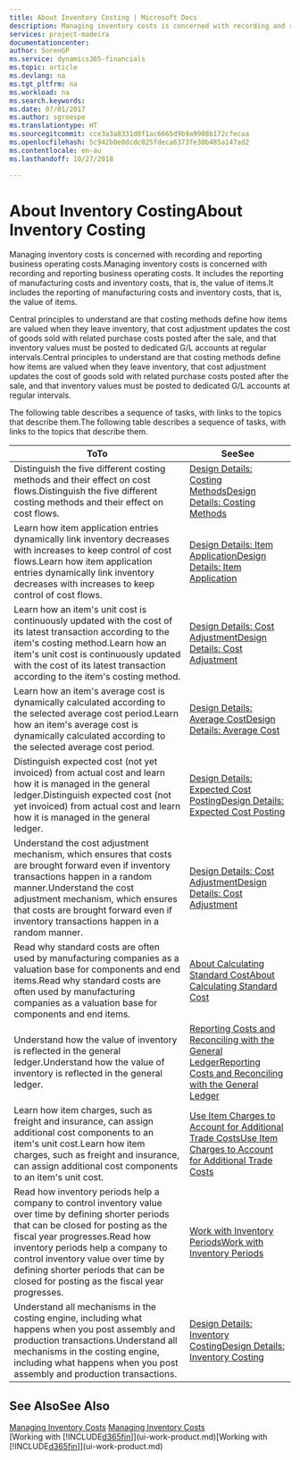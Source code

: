 ```yaml
---
title: About Inventory Costing | Microsoft Docs
description: Managing inventory costs is concerned with recording and reporting business operating costs. It includes the reporting of manufacturing costs and inventory costs, that is, the value of items.
services: project-madeira
documentationcenter: 
author: SorenGP
ms.service: dynamics365-financials
ms.topic: article
ms.devlang: na
ms.tgt_pltfrm: na
ms.workload: na
ms.search.keywords: 
ms.date: 07/01/2017
ms.author: sgroespe
ms.translationtype: HT
ms.sourcegitcommit: cce3a3a8331d8f1ac6665d9b9a9908b172cfecaa
ms.openlocfilehash: 5c942b0e0dcdc025fdeca6373fe30b485a147ad2
ms.contentlocale: en-au
ms.lasthandoff: 10/27/2018

---
```

# <a name="about-inventory-costing"></a><span data-ttu-id="9a818-104">About Inventory Costing</span><span class="sxs-lookup"><span data-stu-id="9a818-104">About Inventory Costing</span></span>
<span data-ttu-id="9a818-105">Managing inventory costs is concerned with recording and reporting business operating costs.</span><span class="sxs-lookup"><span data-stu-id="9a818-105">Managing inventory costs is concerned with recording and reporting business operating costs.</span></span> <span data-ttu-id="9a818-106">It includes the reporting of manufacturing costs and inventory costs, that is, the value of items.</span><span class="sxs-lookup"><span data-stu-id="9a818-106">It includes the reporting of manufacturing costs and inventory costs, that is, the value of items.</span></span>  

 <span data-ttu-id="9a818-107">Central principles to understand are that costing methods define how items are valued when they leave inventory, that cost adjustment updates the cost of goods sold with related purchase costs posted after the sale, and that inventory values must be posted to dedicated G/L accounts at regular intervals.</span><span class="sxs-lookup"><span data-stu-id="9a818-107">Central principles to understand are that costing methods define how items are valued when they leave inventory, that cost adjustment updates the cost of goods sold with related purchase costs posted after the sale, and that inventory values must be posted to dedicated G/L accounts at regular intervals.</span></span>  

 <span data-ttu-id="9a818-108">The following table describes a sequence of tasks, with links to the topics that describe them.</span><span class="sxs-lookup"><span data-stu-id="9a818-108">The following table describes a sequence of tasks, with links to the topics that describe them.</span></span>   

|<span data-ttu-id="9a818-109">**To**</span><span class="sxs-lookup"><span data-stu-id="9a818-109">**To**</span></span>|<span data-ttu-id="9a818-110">**See**</span><span class="sxs-lookup"><span data-stu-id="9a818-110">**See**</span></span>|  
|------------|-------------|  
|<span data-ttu-id="9a818-111">Distinguish the five different costing methods and their effect on cost flows.</span><span class="sxs-lookup"><span data-stu-id="9a818-111">Distinguish the five different costing methods and their effect on cost flows.</span></span>|[<span data-ttu-id="9a818-112">Design Details: Costing Methods</span><span class="sxs-lookup"><span data-stu-id="9a818-112">Design Details: Costing Methods</span></span>](design-details-costing-methods.md)|  
|<span data-ttu-id="9a818-113">Learn how item application entries dynamically link inventory decreases with increases to keep control of cost flows.</span><span class="sxs-lookup"><span data-stu-id="9a818-113">Learn how item application entries dynamically link inventory decreases with increases to keep control of cost flows.</span></span>|[<span data-ttu-id="9a818-114">Design Details: Item Application</span><span class="sxs-lookup"><span data-stu-id="9a818-114">Design Details: Item Application</span></span>](design-details-item-application.md)|  
|<span data-ttu-id="9a818-115">Learn how an item's unit cost is continuously updated with the cost of its latest transaction according to the item's costing method.</span><span class="sxs-lookup"><span data-stu-id="9a818-115">Learn how an item's unit cost is continuously updated with the cost of its latest transaction according to the item's costing method.</span></span>|[<span data-ttu-id="9a818-116">Design Details: Cost Adjustment</span><span class="sxs-lookup"><span data-stu-id="9a818-116">Design Details: Cost Adjustment</span></span>](design-details-cost-adjustment.md)|  
|<span data-ttu-id="9a818-117">Learn how an item's average cost is dynamically calculated according to the selected average cost period.</span><span class="sxs-lookup"><span data-stu-id="9a818-117">Learn how an item's average cost is dynamically calculated according to the selected average cost period.</span></span>|[<span data-ttu-id="9a818-118">Design Details: Average Cost</span><span class="sxs-lookup"><span data-stu-id="9a818-118">Design Details: Average Cost</span></span>](design-details-average-cost.md)|  
|<span data-ttu-id="9a818-119">Distinguish expected cost (not yet invoiced) from actual cost and learn how it is managed in the general ledger.</span><span class="sxs-lookup"><span data-stu-id="9a818-119">Distinguish expected cost (not yet invoiced) from actual cost and learn how it is managed in the general ledger.</span></span>|[<span data-ttu-id="9a818-120">Design Details: Expected Cost Posting</span><span class="sxs-lookup"><span data-stu-id="9a818-120">Design Details: Expected Cost Posting</span></span>](design-details-expected-cost-posting.md)|  
|<span data-ttu-id="9a818-121">Understand the cost adjustment mechanism, which ensures that costs are brought forward even if inventory transactions happen in a random manner.</span><span class="sxs-lookup"><span data-stu-id="9a818-121">Understand the cost adjustment mechanism, which ensures that costs are brought forward even if inventory transactions happen in a random manner.</span></span>|[<span data-ttu-id="9a818-122">Design Details: Cost Adjustment</span><span class="sxs-lookup"><span data-stu-id="9a818-122">Design Details: Cost Adjustment</span></span>](design-details-cost-adjustment.md)|  
|<span data-ttu-id="9a818-123">Read why standard costs are often used by manufacturing companies as a valuation base for components and end items.</span><span class="sxs-lookup"><span data-stu-id="9a818-123">Read why standard costs are often used by manufacturing companies as a valuation base for components and end items.</span></span>|[<span data-ttu-id="9a818-124">About Calculating Standard Cost</span><span class="sxs-lookup"><span data-stu-id="9a818-124">About Calculating Standard Cost</span></span>](finance-about-calculating-standard-cost.md)|  
|<span data-ttu-id="9a818-125">Understand how the value of inventory is reflected in the general ledger.</span><span class="sxs-lookup"><span data-stu-id="9a818-125">Understand how the value of inventory is reflected in the general ledger.</span></span>|[<span data-ttu-id="9a818-126">Reporting Costs and Reconciling with the General Ledger</span><span class="sxs-lookup"><span data-stu-id="9a818-126">Reporting Costs and Reconciling with the General Ledger</span></span>](finance-report-costs-and-reconcile-with-the-general-ledger.md)|  
|<span data-ttu-id="9a818-127">Learn how item charges, such as freight and insurance, can assign additional cost components to an item's unit cost.</span><span class="sxs-lookup"><span data-stu-id="9a818-127">Learn how item charges, such as freight and insurance, can assign additional cost components to an item's unit cost.</span></span>|[<span data-ttu-id="9a818-128">Use Item Charges to Account for Additional Trade Costs</span><span class="sxs-lookup"><span data-stu-id="9a818-128">Use Item Charges to Account for Additional Trade Costs</span></span>](payables-how-assign-item-charges.md)|  
|<span data-ttu-id="9a818-129">Read how inventory periods help a company to control inventory value over time by defining shorter periods that can be closed for posting as the fiscal year progresses.</span><span class="sxs-lookup"><span data-stu-id="9a818-129">Read how inventory periods help a company to control inventory value over time by defining shorter periods that can be closed for posting as the fiscal year progresses.</span></span>|[<span data-ttu-id="9a818-130">Work with Inventory Periods</span><span class="sxs-lookup"><span data-stu-id="9a818-130">Work with Inventory Periods</span></span>](finance-how-to-work-with-inventory-periods.md)|  
|<span data-ttu-id="9a818-131">Understand all mechanisms in the costing engine, including what happens when you post assembly and production transactions.</span><span class="sxs-lookup"><span data-stu-id="9a818-131">Understand all mechanisms in the costing engine, including what happens when you post assembly and production transactions.</span></span>|[<span data-ttu-id="9a818-132">Design Details: Inventory Costing</span><span class="sxs-lookup"><span data-stu-id="9a818-132">Design Details: Inventory Costing</span></span>](design-details-inventory-costing.md)|

## <a name="see-also"></a><span data-ttu-id="9a818-133">See Also</span><span class="sxs-lookup"><span data-stu-id="9a818-133">See Also</span></span>
<span data-ttu-id="9a818-134">[Managing Inventory Costs](finance-manage-inventory-costs.md)  </span><span class="sxs-lookup"><span data-stu-id="9a818-134">[Managing Inventory Costs](finance-manage-inventory-costs.md)  </span></span>  
<span data-ttu-id="9a818-135">[Working with [!INCLUDE[d365fin](includes/d365fin_md.md)]](ui-work-product.md)</span><span class="sxs-lookup"><span data-stu-id="9a818-135">[Working with [!INCLUDE[d365fin](includes/d365fin_md.md)]](ui-work-product.md)</span></span>

